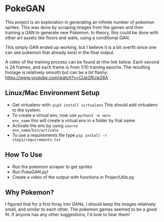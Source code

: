 # PokeGAN
This project is an exploration in generating an infinite number of pokemon sprites. This was done by scraping images from the games and then training a GAN to generate new Pokemon. In theory, this could be done with other art assets like floors and walls, using a conditional GAN. 

This simply GAN ended up working, but I believe it is a bit overfit since one can see pokemon that already exist in the final output.

A video of the training process can be found at rthe link below. Each second is 24 frames, and each frame is from 1/10 training epochs. The resulting footage is relatively smooth but can be a bit flashy:
https://www.youtube.com/watch?v=ClJe2RUw26A


## Linux/Mac Environment Setup ##
- Get virtualenv with: <code>pip3 install virtualenv</code> This should add virtualenv to the system. 
- To create a virtual env, now use <code>python3 -m venv env_name</code> this will create a virtual env in a folder by that name
- Activate the env by using <code>source env_name/bin/activate</code> 
- To use a requirements file type <code>pip install -r step1/requirements.txt</code> 

## How To Use ##
- Run the pokemon scraper to get sprites 
- Run PokeGAN.py! 
- Create a video of the output with functions in ProjectUtils.py

## Why Pokemon? ##
I figured that for a first foray into GANs, I should keep the images relatively small, and similar to each other. The pokemon games seemed to be a good fit. If anyone has any other suggestions, I'd love to hear them! 


